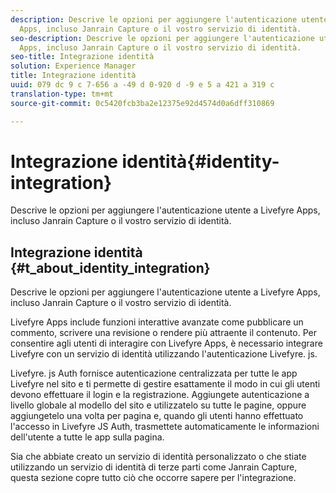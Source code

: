 ```yaml
---
description: Descrive le opzioni per aggiungere l'autenticazione utente a Livefyre
  Apps, incluso Janrain Capture o il vostro servizio di identità.
seo-description: Descrive le opzioni per aggiungere l'autenticazione utente a Livefyre
  Apps, incluso Janrain Capture o il vostro servizio di identità.
seo-title: Integrazione identità
solution: Experience Manager
title: Integrazione identità
uuid: 079 dc 9 c 7-656 a -49 d 0-920 d -9 e 5 a 421 a 319 c
translation-type: tm+mt
source-git-commit: 0c5420fcb3ba2e12375e92d4574d0a6dff310869

---
```



# Integrazione identità{#identity-integration}

Descrive le opzioni per aggiungere l'autenticazione utente a Livefyre Apps, incluso Janrain Capture o il vostro servizio di identità.

## Integrazione identità {#t_about_identity_integration}

Descrive le opzioni per aggiungere l'autenticazione utente a Livefyre Apps, incluso Janrain Capture o il vostro servizio di identità.

Livefyre Apps include funzioni interattive avanzate come pubblicare un commento, scrivere una revisione o rendere più attraente il contenuto. Per consentire agli utenti di interagire con Livefyre Apps, è necessario integrare Livefyre con un servizio di identità utilizzando l'autenticazione Livefyre. js.

Livefyre. js Auth fornisce autenticazione centralizzata per tutte le app Livefyre nel sito e ti permette di gestire esattamente il modo in cui gli utenti devono effettuare il login e la registrazione. Aggiungete autenticazione a livello globale al modello del sito e utilizzatelo su tutte le pagine, oppure aggiungetelo una volta per pagina e, quando gli utenti hanno effettuato l'accesso in Livefyre JS Auth, trasmettete automaticamente le informazioni dell'utente a tutte le app sulla pagina.

Sia che abbiate creato un servizio di identità personalizzato o che stiate utilizzando un servizio di identità di terze parti come Janrain Capture, questa sezione copre tutto ciò che occorre sapere per l'integrazione.
